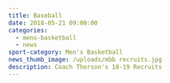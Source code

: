 ```yaml
---
title: Baseball
date: 2018-05-21 09:00:00
categories:
  - mens-basketball
  - news
sport-category: Men's Basketball
news_thumb_image: /uploads/mbb recruits.jpg
description: Coach Thorson's 18-19 Recruits
---
```

